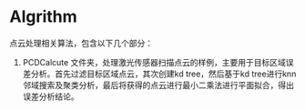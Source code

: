 # Algrithm
点云处理相关算法，包含以下几个部分：
1. PCDCalcute 文件夹，处理激光传感器扫描点云的样例，主要用于目标区域误差分析。首先过滤目标区域点云，其次创建kd tree，然后基于kd tree进行knn邻域搜索及聚类分析，最后将获得的点云进行最小二乘法进行平面拟合，得出误差分析结论。
